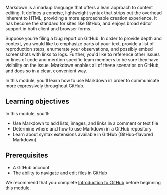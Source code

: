 Markdown is a markup language that offers a lean approach to content editing. It defines a concise, lightweight syntax that strips out the overhead inherent to HTML, providing a more approachable creation experience. It has become the standard for sites like GitHub, and enjoys broad editor support in both client and browser forms.

Suppose you're filing a bug report on GitHub. In order to provide depth and context, you would like to emphasize parts of your text, provide a list of reproduction steps, enumerate your observations, and possibly embed screenshots with links to logs. Further, you'd like to reference other issues or lines of code and mention specific team members to be sure they have visibility on the issue. Markdown enables all of these scenarios on GitHub, and does so in a clear, convenient way.

In this module, you'll learn how to use Markdown in order to communicate more expressively throughout GitHub.

## Learning objectives

In this module, you'll:

- Use Markdown to add lists, images, and links in a comment or text file
- Determine where and how to use Markdown in a GitHub repository
- Learn about syntax extensions available in GitHub (GitHub-flavored Markdown)

## Prerequisites

- A GitHub account
- The ability to navigate and edit files in GitHub

We recommend that you complete [Introduction to GitHub](/learn/modules/introduction-to-github) before beginning this module.